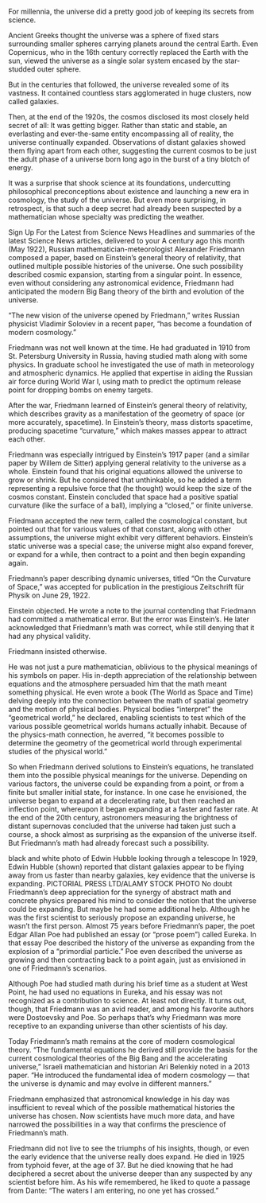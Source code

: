 For millennia, the universe did a pretty good job of keeping its secrets from science.

Ancient Greeks thought the universe was a sphere of fixed stars surrounding smaller spheres carrying planets around the central Earth. Even Copernicus, who in the 16th century correctly replaced the Earth with the sun, viewed the universe as a single solar system encased by the star-studded outer sphere.

But in the centuries that followed, the universe revealed some of its vastness. It contained countless stars agglomerated in huge clusters, now called galaxies.

Then, at the end of the 1920s, the cosmos disclosed its most closely held secret of all: It was getting bigger. Rather than static and stable, an everlasting and ever-the-same entity encompassing all of reality, the universe continually expanded. Observations of distant galaxies showed them flying apart from each other, suggesting the current cosmos to be just the adult phase of a universe born long ago in the burst of a tiny blotch of energy.

It was a surprise that shook science at its foundations, undercutting philosophical preconceptions about existence and launching a new era in cosmology, the study of the universe. But even more surprising, in retrospect, is that such a deep secret had already been suspected by a mathematician whose specialty was predicting the weather.


Sign Up For the Latest from Science News
Headlines and summaries of the latest Science News articles, delivered to your 
A century ago this month (May 1922), Russian mathematician-meteorologist Alexander Friedmann composed a paper, based on Einstein’s general theory of relativity, that outlined multiple possible histories of the universe. One such possibility described cosmic expansion, starting from a singular point. In essence, even without considering any astronomical evidence, Friedmann had anticipated the modern Big Bang theory of the birth and evolution of the universe.

“The new vision of the universe opened by Friedmann,” writes Russian physicist Vladimir Soloviev in a recent paper, “has become a foundation of modern cosmology.”

Friedmann was not well known at the time. He had graduated in 1910 from St. Petersburg University in Russia, having studied math along with some physics. In graduate school he investigated the use of math in meteorology and atmospheric dynamics. He applied that expertise in aiding the Russian air force during World War I, using math to predict the optimum release point for dropping bombs on enemy targets.

After the war, Friedmann learned of Einstein’s general theory of relativity, which describes gravity as a manifestation of the geometry of space (or more accurately, spacetime). In Einstein’s theory, mass distorts spacetime, producing spacetime “curvature,” which makes masses appear to attract each other.

Friedmann was especially intrigued by Einstein’s 1917 paper (and a similar paper by Willem de Sitter) applying general relativity to the universe as a whole. Einstein found that his original equations allowed the universe to grow or shrink. But he considered that unthinkable, so he added a term representing a repulsive force that (he thought) would keep the size of the cosmos constant. Einstein concluded that space had a positive spatial curvature (like the surface of a ball), implying a “closed,” or finite universe.

Friedmann accepted the new term, called the cosmological constant, but pointed out that for various values of that constant, along with other assumptions, the universe might exhibit very different behaviors. Einstein’s static universe was a special case; the universe might also expand forever, or expand for a while, then contract to a point and then begin expanding again.

Friedmann’s paper describing dynamic universes, titled “On the Curvature of Space,” was accepted for publication in the prestigious Zeitschrift für Physik on June 29, 1922.

Einstein objected. He wrote a note to the journal contending that Friedmann had committed a mathematical error. But the error was Einstein’s. He later acknowledged that Friedmann’s math was correct, while still denying that it had any physical validity.

Friedmann insisted otherwise.

He was not just a pure mathematician, oblivious to the physical meanings of his symbols on paper. His in-depth appreciation of the relationship between equations and the atmosphere persuaded him that the math meant something physical. He even wrote a book (The World as Space and Time) delving deeply into the connection between the math of spatial geometry and the motion of physical bodies. Physical bodies “interpret” the “geometrical world,” he declared, enabling scientists to test which of the various possible geometrical worlds humans actually inhabit. Because of the physics-math connection, he averred, “it becomes possible to determine the geometry of the geometrical world through experimental studies of the physical world.”

So when Friedmann derived solutions to Einstein’s equations, he translated them into the possible physical meanings for the universe. Depending on various factors, the universe could be expanding from a point, or from a finite but smaller initial state, for instance. In one case he envisioned, the universe began to expand at a decelerating rate, but then reached an inflection point, whereupon it began expanding at a faster and faster rate. At the end of the 20th century, astronomers measuring the brightness of distant supernovas concluded that the universe had taken just such a course, a shock almost as surprising as the expansion of the universe itself. But Friedmann’s math had already forecast such a possibility.

black and white photo of Edwin Hubble looking through a telescope
In 1929, Edwin Hubble (shown) reported that distant galaxies appear to be flying away from us faster than nearby galaxies, key evidence that the universe is expanding.
PICTORIAL PRESS LTD/ALAMY STOCK PHOTO
No doubt Friedmann’s deep appreciation for the synergy of abstract math and concrete physics prepared his mind to consider the notion that the universe could be expanding. But maybe he had some additional help. Although he was the first scientist to seriously propose an expanding universe, he wasn’t the first person. Almost 75 years before Friedmann’s paper, the poet Edgar Allan Poe had published an essay (or “prose poem”) called Eureka. In that essay Poe described the history of the universe as expanding from the explosion of a “primordial particle.” Poe even described the universe as growing and then contracting back to a point again, just as envisioned in one of Friedmann’s scenarios.

Although Poe had studied math during his brief time as a student at West Point, he had used no equations in Eureka, and his essay was not recognized as a contribution to science. At least not directly. It turns out, though, that Friedmann was an avid reader, and among his favorite authors were Dostoevsky and Poe. So perhaps that’s why Friedmann was more receptive to an expanding universe than other scientists of his day.

Today Friedmann’s math remains at the core of modern cosmological theory. “The fundamental equations he derived still provide the basis for the current cosmological theories of the Big Bang and the accelerating universe,” Israeli mathematician and historian Ari Belenkiy noted in a 2013 paper. “He introduced the fundamental idea of modern cosmology — that the universe is dynamic and may evolve in different manners.”

Friedmann emphasized that astronomical knowledge in his day was insufficient to reveal which of the possible mathematical histories the universe has chosen. Now scientists have much more data, and have narrowed the possibilities in a way that confirms the prescience of Friedmann’s math.

Friedmann did not live to see the triumphs of his insights, though, or even the early evidence that the universe really does expand. He died in 1925 from typhoid fever, at the age of 37. But he died knowing that he had deciphered a secret about the universe deeper than any suspected by any scientist before him. As his wife remembered, he liked to quote a passage from Dante: “The waters I am entering, no one yet has crossed.”